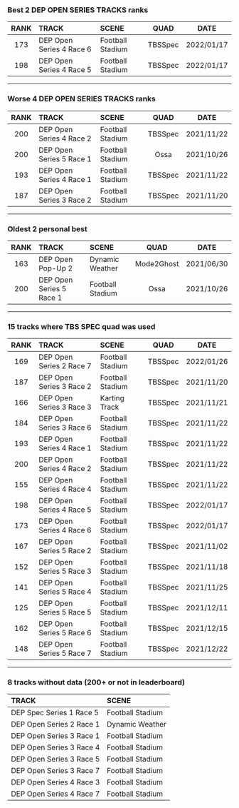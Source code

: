 ### Best 2 DEP OPEN SERIES TRACKS ranks
|RANK|TRACK|SCENE|QUAD|DATE|
|:---:|:---|:---|:---:|:---:|
|173|DEP Open Series 4 Race 6|Football Stadium|TBSSpec|2022/01/17|
|198|DEP Open Series 4 Race 5|Football Stadium|TBSSpec|2022/01/17|
---
### Worse 4 DEP OPEN SERIES TRACKS ranks
|RANK|TRACK|SCENE|QUAD|DATE|
|:---:|:---|:---|:---:|:---:|
|200|DEP Open Series 4 Race 2|Football Stadium|TBSSpec|2021/11/22|
|200|DEP Open Series 5 Race 1|Football Stadium|Ossa|2021/10/26|
|193|DEP Open Series 4 Race 1|Football Stadium|TBSSpec|2021/11/22|
|187|DEP Open Series 3 Race 2|Football Stadium|TBSSpec|2021/11/20|
---
### Oldest 2 personal best
|RANK|TRACK|SCENE|QUAD|DATE|
|:---:|:---|:---|:---:|:---:|
|163|DEP Open Pop-Up 2|Dynamic Weather|Mode2Ghost|2021/06/30|
|200|DEP Open Series 5 Race 1|Football Stadium|Ossa|2021/10/26|
---
### 15 tracks where TBS SPEC quad was used
|RANK|TRACK|SCENE|QUAD|DATE|
|:---:|:---|:---|:---:|:---:|
|169|DEP Open Series 2 Race 7|Football Stadium|TBSSpec|2022/01/26|
|187|DEP Open Series 3 Race 2|Football Stadium|TBSSpec|2021/11/20|
|166|DEP Open Series 3 Race 3|Karting Track|TBSSpec|2021/11/21|
|184|DEP Open Series 3 Race 6|Football Stadium|TBSSpec|2021/11/22|
|193|DEP Open Series 4 Race 1|Football Stadium|TBSSpec|2021/11/22|
|200|DEP Open Series 4 Race 2|Football Stadium|TBSSpec|2021/11/22|
|155|DEP Open Series 4 Race 4|Football Stadium|TBSSpec|2021/11/22|
|198|DEP Open Series 4 Race 5|Football Stadium|TBSSpec|2022/01/17|
|173|DEP Open Series 4 Race 6|Football Stadium|TBSSpec|2022/01/17|
|167|DEP Open Series 5 Race 2|Football Stadium|TBSSpec|2021/11/02|
|152|DEP Open Series 5 Race 3|Football Stadium|TBSSpec|2021/11/18|
|141|DEP Open Series 5 Race 4|Football Stadium|TBSSpec|2021/11/25|
|125|DEP Open Series 5 Race 5|Football Stadium|TBSSpec|2021/12/11|
|162|DEP Open Series 5 Race 6|Football Stadium|TBSSpec|2021/12/15|
|148|DEP Open Series 5 Race 7|Football Stadium|TBSSpec|2021/12/22|
---
### 8 tracks without data (200+ or not in leaderboard)
|TRACK|SCENE|
|:---|:---|
|DEP Spec Series 1 Race 5|Football Stadium|
|DEP Open Series 2 Race 1|Dynamic Weather|
|DEP Open Series 3 Race 1|Football Stadium|
|DEP Open Series 3 Race 4|Football Stadium|
|DEP Open Series 3 Race 5|Football Stadium|
|DEP Open Series 3 Race 7|Football Stadium|
|DEP Open Series 4 Race 3|Football Stadium|
|DEP Open Series 4 Race 7|Football Stadium|
